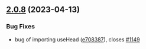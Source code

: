 ## [2.0.8](https://github.com/ymmooot/nuxt-jsonld/compare/v2.0.7...v2.0.8) (2023-04-13)


### Bug Fixes

* bug of importing useHead ([e708387](https://github.com/ymmooot/nuxt-jsonld/commit/e7083875369a4dd6a5275007660a59d1276ec6b2)), closes [#1149](https://github.com/ymmooot/nuxt-jsonld/issues/1149)



